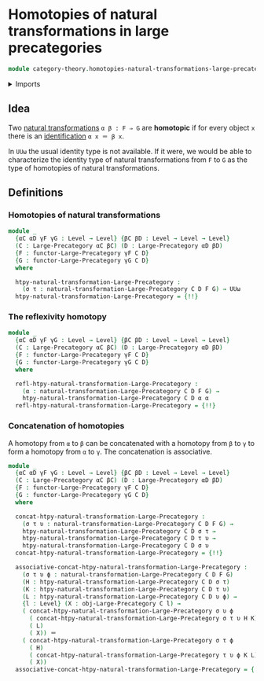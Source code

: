 # Homotopies of natural transformations in large precategories

```agda
module category-theory.homotopies-natural-transformations-large-precategories where
```

<details><summary>Imports</summary>

```agda
open import category-theory.functors-large-precategories
open import category-theory.large-precategories
open import category-theory.natural-transformations-functors-large-precategories

open import foundation.homotopies
open import foundation.identity-types
open import foundation.universe-levels
```

</details>

## Idea

Two
[natural transformations](category-theory.natural-transformations-functors-large-precategories.md)
`α β : F ⇒ G` are **homotopic** if for every object `x` there is an
[identification](foundation-core.identity-types.md) `α x ＝ β x`.

In `UUω` the usual identity type is not available. If it were, we would be able
to characterize the identity type of natural transformations from `F` to `G` as
the type of homotopies of natural transformations.

## Definitions

### Homotopies of natural transformations

```agda
module _
  {αC αD γF γG : Level → Level} {βC βD : Level → Level → Level}
  (C : Large-Precategory αC βC) (D : Large-Precategory αD βD)
  {F : functor-Large-Precategory γF C D}
  {G : functor-Large-Precategory γG C D}
  where

  htpy-natural-transformation-Large-Precategory :
    (σ τ : natural-transformation-Large-Precategory C D F G) → UUω
  htpy-natural-transformation-Large-Precategory = {!!}
```

### The reflexivity homotopy

```agda
module _
  {αC αD γF γG : Level → Level} {βC βD : Level → Level → Level}
  (C : Large-Precategory αC βC) (D : Large-Precategory αD βD)
  {F : functor-Large-Precategory γF C D}
  {G : functor-Large-Precategory γG C D}
  where

  refl-htpy-natural-transformation-Large-Precategory :
    (α : natural-transformation-Large-Precategory C D F G) →
    htpy-natural-transformation-Large-Precategory C D α α
  refl-htpy-natural-transformation-Large-Precategory = {!!}
```

### Concatenation of homotopies

A homotopy from `α` to `β` can be concatenated with a homotopy from `β` to `γ`
to form a homotopy from `α` to `γ`. The concatenation is associative.

```agda
module _
  {αC αD γF γG : Level → Level} {βC βD : Level → Level → Level}
  (C : Large-Precategory αC βC) (D : Large-Precategory αD βD)
  {F : functor-Large-Precategory γF C D}
  {G : functor-Large-Precategory γG C D}
  where

  concat-htpy-natural-transformation-Large-Precategory :
    (σ τ υ : natural-transformation-Large-Precategory C D F G) →
    htpy-natural-transformation-Large-Precategory C D σ τ →
    htpy-natural-transformation-Large-Precategory C D τ υ →
    htpy-natural-transformation-Large-Precategory C D σ υ
  concat-htpy-natural-transformation-Large-Precategory = {!!}

  associative-concat-htpy-natural-transformation-Large-Precategory :
    (σ τ υ ϕ : natural-transformation-Large-Precategory C D F G)
    (H : htpy-natural-transformation-Large-Precategory C D σ τ)
    (K : htpy-natural-transformation-Large-Precategory C D τ υ)
    (L : htpy-natural-transformation-Large-Precategory C D υ ϕ) →
    {l : Level} (X : obj-Large-Precategory C l) →
    ( concat-htpy-natural-transformation-Large-Precategory σ υ ϕ
      ( concat-htpy-natural-transformation-Large-Precategory σ τ υ H K)
      ( L)
      ( X)) ＝
    ( concat-htpy-natural-transformation-Large-Precategory σ τ ϕ
      ( H)
      ( concat-htpy-natural-transformation-Large-Precategory τ υ ϕ K L)
      ( X))
  associative-concat-htpy-natural-transformation-Large-Precategory = {!!}
```
